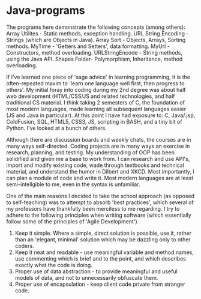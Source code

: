 # Java-programs

The programs here demonstrate the following concepts (among others):
Array Utilites - Static methods, exception handling.
URL String Encoding - Strings (which are Objects in Java).
Array Sort - Objects, Arrays, Sorting methods.
MyTime - 'Getters and Setters', data formatting.
MyUrl - Constructors, method overloading.
URLStringEncode - String methods, using the Java API.
Shapes Folder- Polymorphism, Inheritance, method overloading.

If I've learned one piece of 'sage advice' in learning programming, it is the often-repeated maxim to 'learn one language well first, then progress to others'. My initial foray into coding during my 2nd degree was about half web development (HTML/CSS/JS and related technologies, and half traditional CS material. I think taking 2 semesters of C, the foundation of most modern languages, made learning all subsequent languages easier (JS and Java in particular). At this point I have had exposure to: C, Java/.jsp, ColdFusion, SQL, HTML5, CSS3, JS, scripting in BASH, and a tiny bit of Python. I've looked at a bunch of others.

Although there are discussion boards and weekly chats, the courses are in many ways self-directed. Coding projects are in many ways an exercise in research, planning, and testing. 
My understanding of OOP has been solidified and given me a base to work from. I can research and use API's, import and modify existing code, wade through textbooks and technical material, and understand the humor in Dilbert and XKCD. Most importantly, I can plan a module of code and write it. Most modern languages are at least semi-intellgible to me, even in the syntax is unfamiliar. 

One of the main reasons I decided to take the school approach (as opposed to self-teaching) was to attempt to absorb 'best practices', which several of my professors have thankfully been merciless to me regarding. I try to adhere to the following principles when writing software (which essentially follow some of the principles of 'Agile Development')
1. Keep it simple. Where a simple, direct solution is possible, use it, rather than an 'elegant, minimal' solution which may be dazzling only to other coders.
2. Keep it neat and readable - use meaningful variable and method names, use commenting which is brief and to the point, and which
describes exactly what the code is doing.
3. Proper use of data abstraction - to provide meaningful and useful models of data, and not to unnecessarily obfuscate them.
4. Proper use of encapsulation - keep client code private from stranger code.

